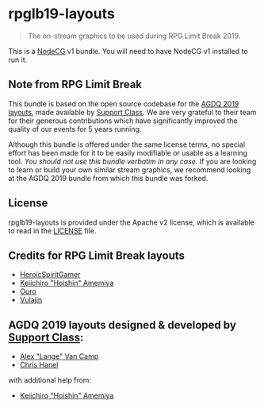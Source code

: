 # rpglb19-layouts

> The on-stream graphics to be used during RPG Limit Break 2019.

This is a [NodeCG](http://github.com/nodecg/nodecg) v1 bundle. You will need to have NodeCG v1 installed to run it.

## Note from RPG Limit Break
This bundle is based on the open source codebase for the [AGDQ 2019 layouts](https://github.com/GamesDoneQuick/agdq19-layouts), made available by [Support Class](https://supportclass.net/). We are very grateful to their team for their generous contributions which have significantly improved the quality of our events for 5 years running.

Although this bundle is offered under the same license terms, no special effort has been made for it to be easily modifiable or usable as a learning tool. *You should not use this bundle verbatim in any case.* If you are looking to learn or build your own similar stream graphics, we recommend looking at the AGDQ 2019 bundle from which this bundle was forked.

## License
rpglb19-layouts is provided under the Apache v2 license, which is available to read in the [LICENSE](LICENSE) file.

## Credits for RPG Limit Break layouts
 - [HeroicSpiritGamer](https://twitter.com/HeroicSpiritGmr)
 - [Keiichiro "Hoishin" Amemiya](https://github.com/Hoishin)
 - [Ouro](https://ourolen.net/)
 - [Vulajin](https://twitter.com/Vulajin)

## AGDQ 2019 layouts designed & developed by [Support Class](https://supportclass.net/):
 - [Alex "Lange" Van Camp](https://twitter.com/VanCamp)  
 - [Chris Hanel](https://twitter.com/ChrisHanel)

with additional help from:
 - [Keiichiro "Hoishin" Amemiya](https://github.com/Hoishin)
